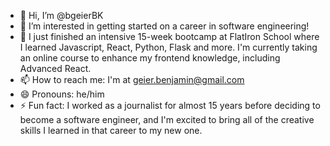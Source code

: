 - 👋 Hi, I’m @bgeierBK
- 👀 I’m interested in getting started on a career in software engineering!
- 🌱 I just finished an intensive 15-week bootcamp at FlatIron School where I learned Javascript, React, Python, Flask and more. I'm currently taking an online course to enhance my frontend knowledge, including Advanced React.
- 📫 How to reach me: I'm at geier.benjamin@gmail.com
- 😄 Pronouns: he/him
- ⚡ Fun fact: I worked as a journalist for almost 15 years before deciding to become a software engineer, and I'm excited to bring all of the creative skills I learned in that career to my new one.

<!---
bgeierBK/bgeierBK is a ✨ special ✨ repository because its `README.md` (this file) appears on your GitHub profile.
You can click the Preview link to take a look at your changes.
--->
